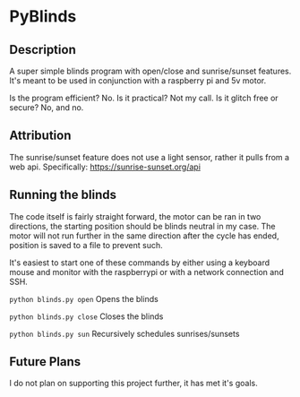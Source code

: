 # PyBlinds

## Description
A super simple blinds program with open/close and sunrise/sunset features. 
It's meant to be used in conjunction with a raspberry pi and 5v motor.

Is the program efficient? No.
Is it practical? Not my call.
Is it glitch free or secure? No, and no.

## Attribution
The sunrise/sunset feature does not use a light sensor, rather it pulls from a web api.
Specifically: https://sunrise-sunset.org/api


## Running the blinds
The code itself is fairly straight forward, the motor can be ran in two directions, the starting position should be blinds neutral in my case. The motor will not run further in the same direction after the cycle has ended, position is saved to a file to prevent such. 

It's easiest to start one of these commands by either using a keyboard mouse and monitor with the raspberrypi or with a network connection and SSH.

`python blinds.py open`
Opens the blinds

`python blinds.py close`
Closes the blinds

`python blinds.py sun`
Recursively schedules sunrises/sunsets

## Future Plans
I do not plan on supporting this project further, it has met it's goals. 
